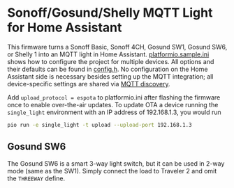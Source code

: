 # Sonoff/Gosund/Shelly MQTT Light for Home Assistant

This firmware turns a Sonoff Basic, Sonoff 4CH, Gosund SW1, Gosund SW6, or Shelly 1 into an MQTT light in Home Assistant. [platformio.sample.ini](platformio.sample.ini) shows how to configure the project for multiple devices. All options and their defaults can be found in [config.h](include/config.h). No configuration on the Home Assistant side is necessary besides setting up the MQTT integration; all device-specific settings are shared via [MQTT discovery](https://www.home-assistant.io/docs/mqtt/discovery).

Add `upload_protocol = espota` to platformio.ini after flashing the firmware once to enable over-the-air updates. To update OTA a device running the `single_light` environment with an IP address of 192.168.1.3, you would run

```bash
pio run -e single_light -t upload --upload-port 192.168.1.3
```

## Gosund SW6

The Gosund SW6 is a smart 3-way light switch, but it can be used in 2-way mode (same as the SW1). Simply connect the load to Traveler 2 and omit the `THREEWAY` define.
